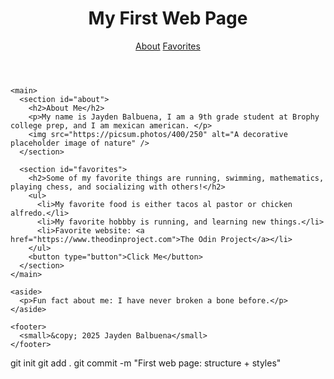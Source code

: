 <!doctype html>
<html lang="en">
  <head>
    <meta charset="utf-8" />
    <meta name="viewport" content="width=device-width, initial-scale=1" />
    <title>My First Web Page</title>
    <link rel="stylesheet" href="style.css" />
  </head>

  <body>
    <header>
      <h1>My First Web Page</h1>
      <nav>
        <a href="#about">About</a>
        <a href="#favorites">Favorites</a>
      </nav>
    </header>

    <main>
      <section id="about">
        <h2>About Me</h2>
        <p>My name is Jayden Balbuena, I am a 9th grade student at Brophy college prep, and I am mexican american. </p>
        <img src="https://picsum.photos/400/250" alt="A decorative placeholder image of nature" />
      </section>

      <section id="favorites">
        <h2>Some of my favorite things are running, swimming, mathematics, playing chess, and socializing with others!</h2>
        <ul>
          <li>My favorite food is either tacos al pastor or chicken alfredo.</li>
          <li>My favorite hobbby is running, and learning new things.</li>
          <li>Favorite website: <a href="https://www.theodinproject.com">The Odin Project</a></li>
        </ul>
        <button type="button">Click Me</button>
      </section>
    </main>

    <aside>
      <p>Fun fact about me: I have never broken a bone before.</p>
    </aside>

    <footer>
      <small>&copy; 2025 Jayden Balbuena</small>
    </footer>
  </body>
</html>
git init
git add .
git commit -m "First web page: structure + styles"
